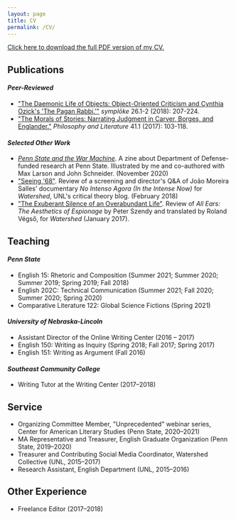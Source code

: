 ```yaml
---
layout: page
title: CV
permalink: /CV/
---
```


[Click here to download the full PDF version of my CV.](assets/pdf/Rockrohr--CV_2021-05.pdf)

## Publications

#### *Peer-Reviewed*

- ["The Daemonic Life of Objects: Object-Oriented Criticism and Cynthia Ozick's 'The Pagan Rabbi.'"](https://muse.jhu.edu/article/710014/pdf) *symplōke* 26.1-2 (2018): 207-224.
- ["The Morals of Stories: Narrating Judgment in Carver, Borges, and Englander."](https://muse.jhu.edu/article/663822/pdf) *Philosophy and Literature* 41.1 (2017): 103-118.

#### *Selected Other Work*

- [*Penn State and the War Machine*](assets/pdf/Penn_State_and_the_War_Machine.pdf). A zine about Department of Defense-funded research at Penn State. Illustrated by me and co-authored with Max Larson and John Schneider. (November 2020)
- ["Seeing '68"](https://www.watershedblog.com/single-post/2018/02/13/Seeing-68-HotE-Review-No-Intenso-Agora-In-the-Intense-Now). Review of a screening and director's Q&A of João Moreira Salles' documentary *No Intenso Agora (In the Intense Now)* for *Watershed*, UNL's critical theory blog. (February 2018)
- ["The Exuberant Silence of an Overabundant Life"](https://www.watershedblog.com/single-post/2017/01/19/The-Exuberant-Silence-of-an-Overabundant-Life). Review of *All Ears: The Aesthetics of Espionage* by Peter Szendy and translated by Roland Végső, for *Watershed* (January 2017).

## Teaching

#### *Penn State*

- English 15: Rhetoric and Composition (Summer 2021; Summer 2020; Summer 2019; Spring 2019; Fall 2018)
- English 202C: Technical Communication (Summer 2021; Fall 2020; Summer 2020; Spring 2020)
- Comparative Literature 122: Global Science Fictions (Spring 2021)

#### *University of Nebraska-Lincoln*

- Assistant Director of the Online Writing Center (2016 – 2017)
- English 150: Writing as Inquiry (Spring 2018; Fall 2017; Spring 2017)
- English 151: Writing as Argument (Fall 2016)

#### *Southeast Community College*

- Writing Tutor at the Writing Center (2017–2018)

## Service

- Organizing Committee Member, "Unprecedented" webinar series, Center for American Literary Studies (Penn State, 2020–2021)
- MA Representative and Treasurer, English Graduate Organization (Penn State, 2019–2020)
- Treasurer and Contributing Social Media Coordinator, Watershed Collective (UNL, 2015–2017)
- Research Assistant, English Department (UNL, 2015–2016)

## Other Experience

- Freelance Editor (2017–2018)
